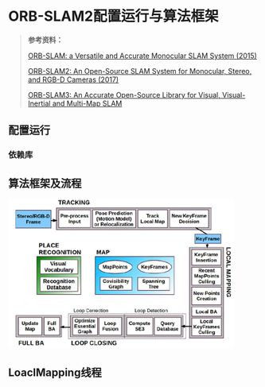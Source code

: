 # ORB-SLAM2配置运行与算法框架

> **参考资料：**
>
> [ORB-SLAM: a Versatile and Accurate Monocular SLAM System (2015)](./papers/orb-slam.pdf)
>
> 
>
> [ORB-SLAM2: An Open-Source SLAM System for Monocular, Stereo, and RGB-D Cameras (2017)](./papers/orb-slam2.pdf)
>
> [ORB-SLAM3: An Accurate Open-Source Library for Visual, Visual-Inertial and Multi-Map SLAM](./papers/orb-slam3.pdf)

## 配置运行

### 依赖库

## 算法框架及流程

<img src="assets/System threads and modules.png" alt="image-20240721175248683" style="zoom:80%;" />



## LoaclMapping线程

### 




